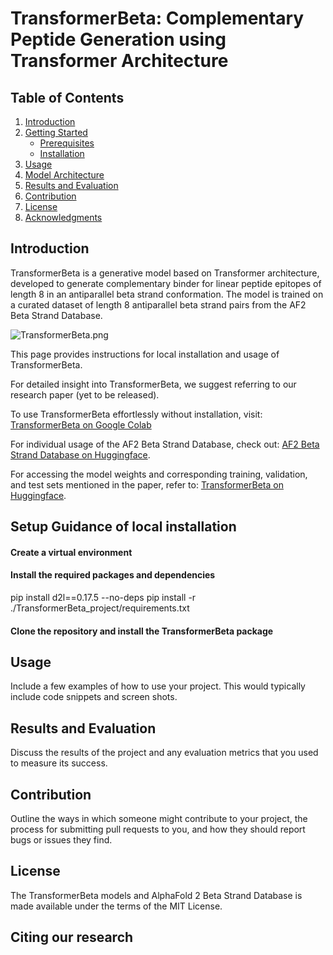 # TransformerBeta: Complementary Peptide Generation using Transformer Architecture

## Table of Contents
1. [Introduction](#introduction)
2. [Getting Started](#getting-started)
    - [Prerequisites](#prerequisites)
    - [Installation](#installation)
3. [Usage](#usage)
4. [Model Architecture](#model-architecture)
5. [Results and Evaluation](#results-and-evaluation)
6. [Contribution](#contribution)
7. [License](#license)
8. [Acknowledgments](#acknowledgments)

## Introduction

TransformerBeta is a generative model based on Transformer architecture, developed to generate complementary binder for linear peptide epitopes of length 8 in an antiparallel beta strand conformation. The model is trained on a curated dataset of length 8 antiparallel beta strand pairs from the AF2 Beta Strand Database.

![TransformerBeta.png](data:image/png;base64,iVBO)

This page provides instructions for local installation and usage of TransformerBeta.

For detailed insight into TransformerBeta, we suggest referring to our research paper (yet to be released). 

To use TransformerBeta effortlessly without installation, visit: [TransformerBeta on Google Colab](https://colab.research.google.com/github/HZ3519/TransformerBeta/blob/main/notebooks/peptide_design_colab.ipynb)

For individual usage of the AF2 Beta Strand Database, check out: [AF2 Beta Strand Database on Huggingface](https://huggingface.co/datasets/hz3519/AF2_Beta_Strand_Database/tree/main).

For accessing the model weights and corresponding training, validation, and test sets mentioned in the paper, refer to: [TransformerBeta on Huggingface](https://huggingface.co/hz3519/TransformerBeta).

## Setup Guidance of local installation

#### Create a virtual environment

#### Install the required packages and dependencies

pip install d2l==0.17.5 --no-deps
pip install -r ./TransformerBeta_project/requirements.txt

#### Clone the repository and install the TransformerBeta package




## Usage
Include a few examples of how to use your project. This would typically include code snippets and screen shots.


## Results and Evaluation
Discuss the results of the project and any evaluation metrics that you used to measure its success.

## Contribution
Outline the ways in which someone might contribute to your project, the process for submitting pull requests to you, and how they should report bugs or issues they find.

## License

The TransformerBeta models and AlphaFold 2 Beta Strand Database is made available under the terms of the MIT License.

## Citing our research


